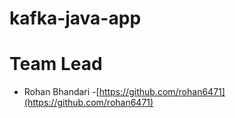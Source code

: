 # kafka-java-app

# Team Lead
- Rohan Bhandari -[https://github.com/rohan6471](https://github.com/rohan6471)
